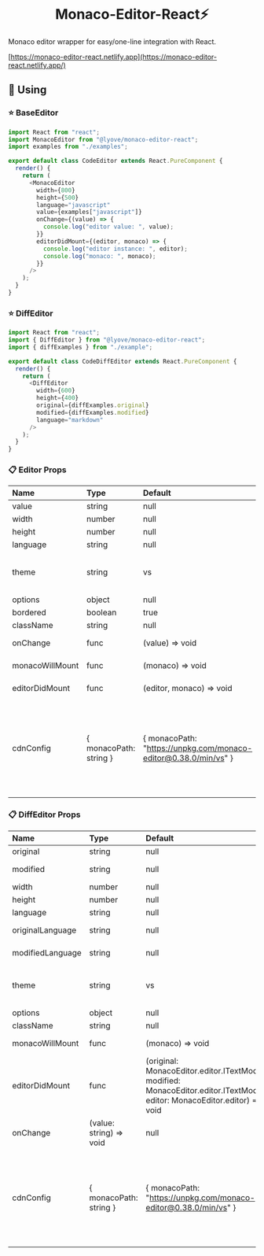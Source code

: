 <h1 align='center'>Monaco-Editor-React⚡</h1>

Monaco editor wrapper for easy/one-line integration with React.

[https://monaco-editor-react.netlify.app](https://monaco-editor-react.netlify.app/)

## 💎 **Using**

### ⭐️ BaseEditor

```javascript
import React from "react";
import MonacoEditor from "@lyove/monaco-editor-react";
import examples from "./examples";

export default class CodeEditor extends React.PureComponent {
  render() {
    return (
      <MonacoEditor
        width={800}
        height={500}
        language="javascript"
        value={examples["javascript"]}
        onChange={(value) => {
          console.log("editor value: ", value);
        }}
        editorDidMount={(editor, monaco) => {
          console.log("editor instance: ", editor);
          console.log("monaco: ", monaco);
        }}
      />
    );
  }
}
```

### ⭐️ DiffEditor

```javascript
import React from "react";
import { DiffEditor } from "@lyove/monaco-editor-react";
import { diffExamples } from "./example";

export default class CodeDiffEditor extends React.PureComponent {
  render() {
    return (
      <DiffEditor
        width={600}
        height={400}
        original={diffExamples.original}
        modified={diffExamples.modified}
        language="markdown"
      />
    );
  }
}
```


### 📋 Editor Props

| Name | Type | Default | Description |
|:--------------|:-------------|:-------------|:---------------|
| value | string | null | editor value |
| width | number | null | editor width |
| height | number | null | editor height |
| language | string | null | editor language |
| theme | string | vs | vs, vs-dark, active4d, clouds, chrome, monokai, solarized-dark, solarized-light |
| options | object | null | [IEditorOptions](https://microsoft.github.io/monaco-editor/api/interfaces/monaco.editor.ieditoroptions.html) |
| bordered | boolean | true | need bordered ? |
| className | string | null | wrapper class name |
| onChange | func | (value) => void | triggered when the editor value changes |
| monacoWillMount | func | (monaco) => void | triggered when the monaco will mounted |
| editorDidMount | func | (editor, monaco) => void | triggered when the editor did mounted |
| cdnConfig | { monacoPath: string } | { monacoPath: "https://unpkg.com/monaco-editor@0.38.0/min/vs" } | custom cdn path, notice: `monacoPath` such as: "`https://your-custom-cdn-path/monaco-editor@version/min/vs`", the end of the path can only be "`/monaco-editor@version/min/vs`", no need for "`/xxx.js`" |


### 📋 DiffEditor Props

| Name | Type | Default | Description |
|:--------------|:-------------|:-------------|:---------------|
| original | string | null | diff editor original value |
| modified | string | null | diff editor modified value |
| width | number | null | diff editor width |
| height | number | null | diff editor height |
| language | string | null | diff editor language |
| originalLanguage | string | null | diff editor original language |
| modifiedLanguage | string | null | diff editor modified language |
| theme | string | vs | vs, vs-dark, active4d, clouds, chrome, monokai, solarized-dark, solarized-light |
| options | object | null | [IDiffEditorOptions](https://microsoft.github.io/monaco-editor/api/interfaces/monaco.editor.idiffeditorconstructionoptions.html) |
| className | string | null | wrapper class name |
| monacoWillMount | func | (monaco) => void | triggered when the monaco will mounted |
| editorDidMount | func | (original: MonacoEditor.editor.ITextModel, modified: MonacoEditor.editor.ITextModel, editor: MonacoEditor.editor) => void | triggered when the diff editor did mounted |
| onChange | (value: string) => void | null | modified model content change |
| cdnConfig | { monacoPath: string } | { monacoPath: "https://unpkg.com/monaco-editor@0.38.0/min/vs" } | custom cdn path, notice: `monacoPath` such as: "`https://your-custom-cdn-path/monaco-editor@version/min/vs`", the end of the path can only be "`/monaco-editor@version/min/vs`", no need for "`/xxx.js`" |
